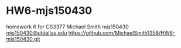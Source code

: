 # HW6-mjs150430
homework 6 for CS3377
Michael Smith
mjs150430
mjs150430@utdallas.edu
https://github.com/MichaelSmith1358/HW6-mjs150430.git

